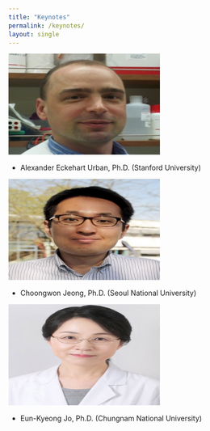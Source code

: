 ```yaml
---
title: "Keynotes"
permalink: /keynotes/
layout: single
---
```


<img src="./doc_urban.png" alt="Description" width="300" height="200">

- Alexander Eckehart Urban, Ph.D. (Stanford University)

<img src="./doc_choongwon.png" alt="Description" width="300" height="200">

- Choongwon Jeong, Ph.D. (Seoul National University)

<img src="./doc_eunkyeong.png" alt="Description" width="300" height="200">

- Eun-Kyeong Jo, Ph.D. (Chungnam National University)

